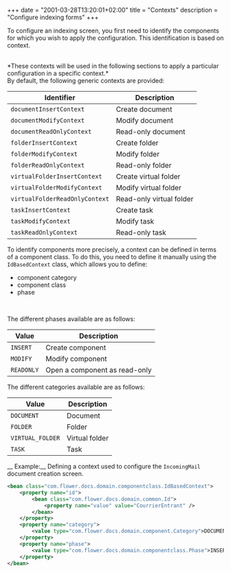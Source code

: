 +++
date = "2001-03-28T13:20:01+02:00"
title = "Contexts"
description = "Configure indexing forms"
+++

To configure an indexing screen, you first need to identify the components for which you wish to apply the configuration. This identification is based on context.

<br/>
*These contexts will be used in the following sections to apply a particular configuration in a specific context.*

<br/>
By default, the following generic contexts are provided: 

| Identifier                             | Description                      |
|-----------------------------------------|----------------------------------|
|`documentInsertContext`                  | Create document             |
|`documentModifyContext`                  | Modify document         |
|`documentReadOnlyContext`                | Read-only document        |
|`folderInsertContext`                    | Create folder              |
|`folderModifyContext`                    | Modify folder          |
|`folderReadOnlyContext`                  | Read-only folder         |
|`virtualFolderInsertContext`             | Create virtual folder      |
|`virtualFolderModifyContext`             | Modify virtual folder  |
|`virtualFolderReadOnlyContext`           | Read-only virtual folder |
|`taskInsertContext`                      | Create task                |
|`taskModifyContext`                      | Modify task            |
|`taskReadOnlyContext`                    | Read-only task           |


To identify components more precisely, a context can be defined in terms of a component class. To do this, you need to define it manually using the ``IdBasedContext`` class, which allows you to define: 

* component category
* component class
* phase

<br/>

The different phases available are as follows: 

|Value            |Description                              |
|------------------|-----------------------------------------|
|`INSERT`          |Create component                    |
|`MODIFY`          |Modify component                |
|`READONLY`        |Open a component as read-only|


The different categories available are as follows: 

|Value                |Description     |
|----------------------|----------------|
|`DOCUMENT`            |Document        |
|`FOLDER`              |Folder         |
|`VIRTUAL_FOLDER`      |Virtual folder |
|`TASK`                |Task           |
 
 
__ Example:__ Defining a context used to configure the ``IncomingMail`` document creation screen. 

```xml 
<bean class="com.flower.docs.domain.componentclass.IdBasedContext">
	<property name="id">
		<bean class="com.flower.docs.domain.common.Id">
			<property name="value" value="CourrierEntrant" />
		</bean>
	</property>
	<property name="category">
		<value type="com.flower.docs.domain.component.Category">DOCUMENT</value>
	</property>
	<property name="phase">
		<value type="com.flower.docs.domain.componentclass.Phase">INSERT</value>
	</property>
</bean>
```